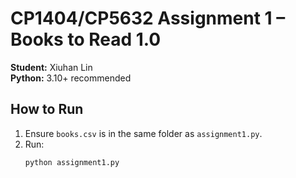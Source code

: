# CP1404/CP5632 Assignment 1 – Books to Read 1.0

**Student:** Xiuhan Lin  
**Python:** 3.10+ recommended

## How to Run
1. Ensure `books.csv` is in the same folder as `assignment1.py`.
2. Run:
   ```bash
   python assignment1.py
